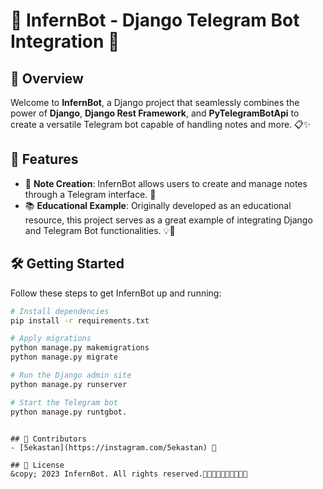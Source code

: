 # 🤖 InfernBot - Django Telegram Bot Integration 🚀
    
## 🌟 Overview  
Welcome to **InfernBot**, a Django project that seamlessly combines the power of **Django**, **Django Rest Framework**, and **PyTelegramBotApi** to create a versatile Telegram bot capable of handling notes and more. 📋✨  
 
## 🎉 Features
- 📒 **Note Creation**: InfernBot allows users to create and manage notes through a Telegram interface. 📝 
- 📚 **Educational Example**: Originally developed as an educational resource, this project serves as a great example of integrating Django and Telegram Bot functionalities. 💡🔧
 
## 🛠️ Getting Started
Follow these steps to get InfernBot up and running:

```bash
# Install dependencies
pip install -r requirements.txt
```

```bash
# Apply migrations
python manage.py makemigrations
python manage.py migrate
```

```bash
# Run the Django admin site
python manage.py runserver
```

```bash
# Start the Telegram bot
python manage.py runtgbot.
```
```

## 📢 Contributors
- [5ekastan](https://instagram.com/5ekastan) 🌟

## 📅 License
&copy; 2023 InfernBot. All rights reserved.🚀🚀🌟🚀🌟🚀🌟🌟🚀🌟
